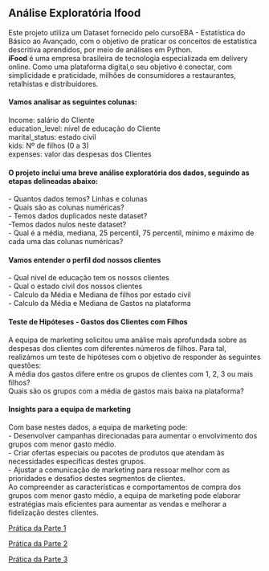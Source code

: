  ## Análise Exploratória Ifood

<div>Este projeto utiliza um Dataset fornecido pelo cursoEBA - Estatística do Básico ao Avançado, com o objetivo de praticar os conceitos de estatística descritiva aprendidos, por meio de análises em Python.</div>
<b>iFood</b> é uma empresa brasileira de tecnologia especializada em delivery online. Como uma plataforma digital,o  seu objetivo é conectar, com simplicidade e praticidade, milhões de consumidores a restaurantes, retalhistas e distribuidores. 

#### Vamos analisar as seguintes colunas:

<div>Income: salário do Cliente</div>
<div>education_level: nível de educação do Cliente</div>
<div>marital_status: estado civil</div>
<div>kids: Nº de filhos (0 a 3)</div>
<div>expenses: valor das despesas dos Clientes</div>


#### O projeto inclui uma breve análise exploratória dos dados, seguindo as etapas delineadas abaixo:
<div> - Quantos dados temos? Linhas e colunas</div>
<div> - Quais são as colunas numéricas?</div>
<div> - Temos dados duplicados neste dataset?</div>
<div> -Temos dados nulos neste dataset?</div> 
<div> - Qual é a média, mediana, 25 percentil, 75 percentil, mínimo e máximo de cada uma das colunas numéricas?</div>

#### Vamos entender o perfil dod nossos clientes
<div> - Qual nivel de educação tem os nossos clientes</div>
<div> - Qual o estado civil dos nossos clientes</div>
<div> - Calculo da Média e Mediana de filhos por estado civil</div>
<div> - Calculo da Média e Mediana de Gastos na plataforma</div>

#### Teste de Hipóteses - Gastos dos Clientes com Filhos

<div>A equipa de marketing solicitou uma análise mais aprofundada sobre as despesas dos clientes com diferentes números de filhos. Para tal, realizámos um teste de hipóteses com o objetivo de responder às seguintes questões:</div>
<div>A média dos gastos difere entre os grupos de clientes com 1, 2, 3 ou mais filhos?</div>
<div>Quais são os grupos com a média de gastos mais baixa na plataforma?</div>

#### Insights para a equipa de marketing
<div>Com base nestes dados, a equipa de marketing pode:</div>
<div> - Desenvolver campanhas direcionadas para aumentar o envolvimento dos grupos com menor gasto médio.</div>
<div> - Criar ofertas especiais ou pacotes de produtos que atendam às necessidades específicas destes grupos.</div>
<div> - Ajustar a comunicação de marketing para ressoar melhor com as prioridades e desafios destes segmentos de clientes.</div>
<div>Ao compreender as características e comportamentos de compra dos grupos com menor gasto médio, a equipa de marketing pode elaborar estratégias mais eficientes para aumentar as vendas e melhorar a fidelização destes clientes.</div>

 
[Prática da Parte 1](https://github.com/ludovina-magalhaes/EDA_Ifood/blob/main/Desafio_Ifood_Parte_1.ipynb)
   
[Prática da Parte 2](https://github.com/ludovina-magalhaes/EDA_Ifood/blob/main/desafio_ifood_parte_2.ipynb)
  
[Prática da Parte 3](https://github.com/ludovina-magalhaes/EDA_Ifood/blob/main/Ifood_Parte_3.ipynb)



